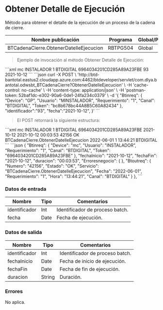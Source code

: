 # Obtener Detalle de Ejecución 

Método para obtener el detalle de la ejecución de un proceso de la cadena de cierre. 

Nombre publicación | Programa | Global/País 
--------- | ----------- | ----------- 
BTCadenaCierre.ObtenerDatelleEjecucion | RBTPG504 | Global 

> Ejemplo de invocación al método Obtener Detalle de Ejecución: 

<code-group> 
<code-block title="XML" active> 
```xml 
<soapenv:Envelope xmlns:soapenv="http://schemas.xmlsoap.org/soap/envelope/" xmlns:bts="http://uy.com.dlya.bantotal/BTSOA/"> 
   <soapenv:Header/> 
   <soapenv:Body> 
      <bts:BTCadenaCierre.ObtenerDatelleEjecucion> 
         <bts:Btinreq> 
            <bts:Device>mc</bts:Device> 
            <bts:Usuario>INSTALADOR</bts:Usuario> 
            <bts:Requerimiento>1</bts:Requerimiento> 
            <bts:Canal>BTDIGITAL</bts:Canal> 
            <bts:Token>6964034201CD285A89A23FBE</bts:Token> 
         </bts:Btinreq> 
         <bts:identificador>93</bts:identificador> 
         <bts:fecha>2021-10-12</bts:fecha> 
      </bts:BTCadenaCierre.ObtenerDatelleEjecucion> 
   </soapenv:Body> 
</soapenv:Envelope> 
``` 
</code-block> 

<code-block title="JSON"> 
```json 
curl -X POST \ 
    'http://btd-bantotal.eastus2.cloudapp.azure.com:4462/btdeveloper/servlet/com.dlya.bantotal.odwsbt_BTCadenaCierre?ObtenerDatelleEjecucion' \ 
    -H 'cache-control: no-cache' \ 
    -H 'content-type: application/json' \ 
    -H 'postman-token: 52baf1dc-e302-90a6-0de1-24fa234c0379' \ 
    -d '{ 
    "Btinreq": { 
        "Device": "GP", 
        "Usuario": "MINSTALADOR", 
        "Requerimiento": "1", 
        "Canal": "BTDIGITAL", 
        "Token": "bc8b678bc44A8B5C60A82434" 
    },	 
	"identificador":"93", 
	"fecha":"2021-10-12", 
}' 
``` 
</code-block> 
</code-group> 

> El POST retornará la siguiente estructura: 

<code-group> 
<code-block title="XML" active> 
```xml 
<SOAP-ENV:Envelope xmlns:SOAP-ENV="http://schemas.xmlsoap.org/soap/envelope/" xmlns:xsd="http://www.w3.org/2001/XMLSchema" xmlns:SOAP-ENC="http://schemas.xmlsoap.org/soap/encoding/" xmlns:xsi="http://www.w3.org/2001/XMLSchema-instance"> 
   <SOAP-ENV:Body> 
      <BTCadenaCierre.ObtenerDatelleEjecucionResponse xmlns="http://uy.com.dlya.bantotal/BTSOA/"> 
         <Btinreq> 
            <Device>mc</Device> 
            <Usuario>INSTALADOR</Usuario> 
            <Requerimiento>1</Requerimiento> 
            <Canal>BTDIGITAL</Canal> 
            <Token>6964034201CD285A89A23FBE</Token> 
         </Btinreq> 
		<fechaInicio>2021-10-12</fechaInicio> 
		<fechaFin>2021-10-12</fechaFin> 
		<duracion>00:03:53</duracion> 
         <Erroresnegocio></Erroresnegocio> 
         <Btoutreq> 
            <Numero>42156</Numero> 
            <Estado>OK</Estado> 
            <Servicio>BTCadenaCierre.ObtenerDatelleEjecucion</Servicio> 
            <Fecha>2022-06-01</Fecha> 
            <Requerimiento>1</Requerimiento> 
            <Hora>13:44:21</Hora> 
            <Canal>BTDIGITAL</Canal> 
         </Btoutreq> 
      </BTCadenaCierre.ObtenerDatelleEjecucionResponse> 
   </SOAP-ENV:Body> 
</SOAP-ENV:Envelope> 
``` 
</code-block> 

<code-block title="JSON"> 
```json 
{ 
    "Btinreq": { 
      "Device": "mc", 
      "Usuario": "INSTALADOR", 
      "Requerimiento": "1", 
      "Canal": "BTDIGITAL", 
      "Token": "6964034201CD285A89A23FBE" 
    }, 
    "fechaInicio": "2021-10-12", 
    "fechaFin": "2021-10-12", 
    "duracion": "00:03:53", 
    "Erroresnegocio": { 
    }, 
    "Btoutreq": { 
      "Numero": "42156", 
      "Estado": "OK", 
      "Servicio": "BTCadenaCierre.ObtenerDatelleEjecucion", 
      "Fecha": "2022-06-01", 
      "Requerimiento": "1", 
      "Hora": "13:44:21", 
      "Canal": "BTDIGITAL" 
    } 
  }, 
``` 
</code-block> 
</code-group> 

### Datos de entrada 

Nombre | Tipo | Comentarios 
--------- | ----------- | ----------- 
identificador | Int | Identificador de proceso batch. 
fecha | Date | Fecha de ejecución. 

### Datos de salida 

Nombre | Tipo | Comentarios 
--------- | ----------- | ----------- 
identificador | Int | Identificador de proceso batch. 
fechaInicio | Date | Fecha de inicio de ejecución. 
fechaFin | Date | Fecha de fin de ejecución. 
duracion | String | Duración. 

### Errores 

No aplica. 

 
